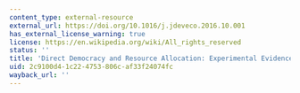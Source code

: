 ```yaml
---
content_type: external-resource
external_url: https://doi.org/10.1016/j.jdeveco.2016.10.001
has_external_license_warning: true
license: https://en.wikipedia.org/wiki/All_rights_reserved
status: ''
title: 'Direct Democracy and Resource Allocation: Experimental Evidence from Afghanistan'
uid: 2c9100d4-1c22-4753-806c-af33f24074fc
wayback_url: ''
---
```

